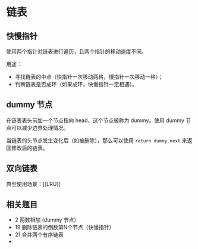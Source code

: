 # 链表

## 快慢指针

使用两个指针对链表进行遍历，且两个指针的移动速度不同。

用途：

- 寻找链表的中点（快指针一次移动两格，慢指针一次移动一格）；
- 判断链表是否成环（如果成环，快慢指针一定相遇）。

## dummy 节点

在链表表头前加一个节点指向 head，这个节点被称为 dummy。使用 dummy 节点可以减少边界处理情况。

当链表的头节点发生变化后（如被删除），那么可以使用 `return dummy.next` 来返回修改后的链表。

## 双向链表

典型使用场景：[[LRU]]

## 相关题目

- 2 两数相加 (dummy 节点）
- 19 删除链表的倒数第N个节点（快慢指针）
- 21 合并两个有序链表
- 






